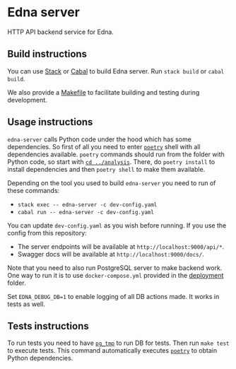 # Edna server

HTTP API backend service for Edna.

## Build instructions

You can use [Stack](http://haskellstack.org/) or [Cabal](https://www.haskell.org/cabal/) to build Edna server.
Run `stack build` or `cabal build`.

We also provide a [Makefile](./Makefile) to facilitate building and testing during development.

## Usage instructions

`edna-server` calls Python code under the hood which has some dependencies.
So first of all you need to enter [`poetry`](https://python-poetry.org/) shell with all dependencies available.
`poetry` commands should run from the folder with Python code, so start with [`cd ../analysis`](../analysis).
There, do `poetry install` to install dependencies and then `poetry shell` to make them available.

Depending on the tool you used to build `edna-server` you need to run of these commands:
* `stack exec -- edna-server -c dev-config.yaml`
* `cabal run -- edna-server -c dev-config.yaml`

You can update `dev-config.yaml` as you wish before running.
If you use the config from this repository:
* The server endpoints will be available at `http://localhost:9000/api/*`.
* Swagger docs will be available at `http://localhost:9000/docs/`.

Note that you need to also run PostgreSQL server to make backend work.
One way to run it is to use `docker-compose.yml` provided in the [deployment](../deployment) folder.

Set `EDNA_DEBUG_DB=1` to enable logging of all DB actions made.
It works in tests as well.

## Tests instructions

To run tests you need to have [`pg_tmp`](http://eradman.com/ephemeralpg/) to run DB for tests.
Then run `make test` to execute tests.
This command automatically executes [`poetry`](https://python-poetry.org/) to obtain Python dependencies.

